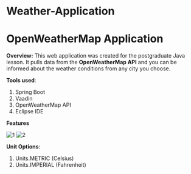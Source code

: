 # Weather-Application
# OpenWeatherMap Application #

**Overview:**
This web application was created for the postgraduate Java lesson. It pulls data from the **OpenWeatherMap API** and you can be informed about the weather conditions from any city you choose. 


**Tools used**:

1. Spring Boot 
2. Vaadin 
3. OpenWeatherMap API
4. Eclipse IDE

**Features**

![1](https://user-images.githubusercontent.com/75641530/108637138-f423d100-7491-11eb-8a7a-0508a80216d1.jpg)
![2](https://user-images.githubusercontent.com/75641530/108637141-f71ec180-7491-11eb-9ceb-1882b3c15664.jpg)


**Unit Options**:
1. Units.METRIC (Celsius)
2. Units.IMPERIAL (Fahrenheit)

